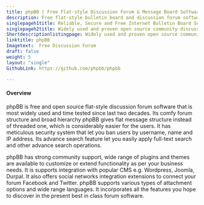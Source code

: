 ```yaml
---
title: phpBB | Free Flat-style Discussion Forum & Message Board Software
description: Free flat-style bulletin board and discussion forum software to build online communities. It also supports integration with Wordpress, Joomla and Durpal.
singlepageh1title: Reliable, Secure and Free Internet Bulletin Board Software
singlepageh2title: Widely used and proven open source community discussion forum software with best in class security system to deliver adequate social communication experience.
Shortdescriptionlistingpage: Widely used and proven open source community discussion forum software with best in class security system to deliver adequate social communication experience.
linktitle: phpBB
Imagetext:  Free Discussion Forum 
draft: false
weight: 5
layout: "single"
GithubLink: https://github.com/phpbb/phpbb

---
```


#### Overview

phpBB is free and open source flat-style discussion forum software that is most widely used and time tested since last two decades. Its comfy forum structure and broad hierarchy phpBB gives flat message structure instead of threaded one, which is considerably easier for the users. It has meticulous security system that let you ban users by username, name and IP address. Its advance search feature let you easily apply full-text search and other advance search operations.

phpBB has strong community support, wide range of plugins and themes are available to customize or extend functionality as per your business needs. It is supports integration with popular CMS e.g. Wordpress, Joomla, Durpal. It also offers social networks integration extensions to connect your forum Facebook and Twitter. phpBB supports various types of attachment options and wide range languages. It incorporates all the features you hope to discover in the present best in class forum software.